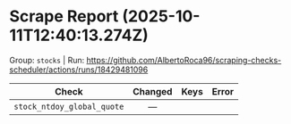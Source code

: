 # Scrape Report (2025-10-11T12:40:13.274Z)

Group: `stocks`  |  Run: https://github.com/AlbertoRoca96/scraping-checks-scheduler/actions/runs/18429481096

| Check | Changed | Keys | Error |
|---|:---:|:--|:--|
| `stock_ntdoy_global_quote` | — |  |  |
